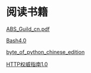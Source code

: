 # 阅读书籍

[ABS_Guild_cn.pdf](ABS_Guide_cn.pdf)

[Bash4.0](Bash4.0参考文档.pdf)

[byte_of_python_chinese_edition](byte-of-python-chinese-edition.pdf)

[HTTP权威指南1.0](HTTP权威指南.pdf)
